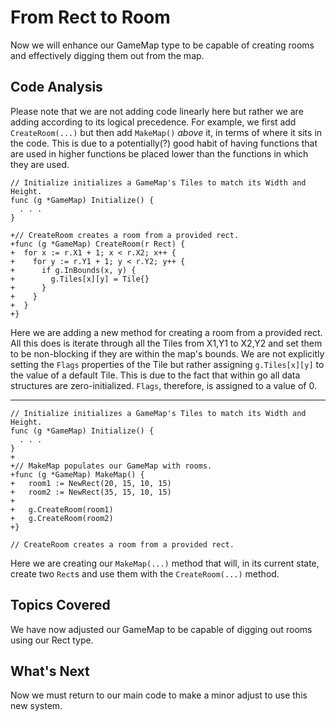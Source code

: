 # From Rect to Room
Now we will enhance our GameMap type to be capable of creating rooms and effectively digging them out from the map.

## Code Analysis
Please note that we are not adding code linearly here but rather we are adding according to its logical precedence. For example, we first add `CreateRoom(...)` but then add `MakeMap()` _above_ it, in terms of where it sits in the code. This is due to a potentially(?) good habit of having functions that are used in higher functions be placed lower than the functions in which they are used.

```
// Initialize initializes a GameMap's Tiles to match its Width and Height.
func (g *GameMap) Initialize() {
  . . .
}

+// CreateRoom creates a room from a provided rect.
+func (g *GameMap) CreateRoom(r Rect) {
+  for x := r.X1 + 1; x < r.X2; x++ {
+    for y := r.Y1 + 1; y < r.Y2; y++ {
+      if g.InBounds(x, y) {
+        g.Tiles[x][y] = Tile{}
+      }
+    }
+  }
+}
```
Here we are adding a new method for creating a room from a provided rect. All this does is iterate through all the Tiles from X1,Y1 to X2,Y2 and set them to be non-blocking if they are within the map's bounds. We are not explicitly setting the `Flags` properties of the Tile but rather assigning `g.Tiles[x][y]` to the value of a default Tile. This is due to the fact that within go all data structures are zero-initialized. `Flags`, therefore, is assigned to a value of 0.

---
```
// Initialize initializes a GameMap's Tiles to match its Width and Height.
func (g *GameMap) Initialize() {
  . . .
}
+
+// MakeMap populates our GameMap with rooms.
+func (g *GameMap) MakeMap() {
+	room1 := NewRect(20, 15, 10, 15)
+	room2 := NewRect(35, 15, 10, 15)
+
+	g.CreateRoom(room1)
+	g.CreateRoom(room2)
+}

// CreateRoom creates a room from a provided rect.
```
Here we are creating our `MakeMap(...)` method that will, in its current state, create two `Rect`s and use them with the `CreateRoom(...)` method.

## Topics Covered
We have now adjusted our GameMap to be capable of digging out rooms using our Rect type.

## What's Next
Now we must return to our main code to make a minor adjust to use this new system.
